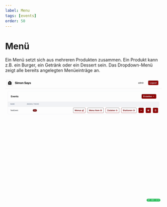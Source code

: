 ```yaml
---
label: Menu
tags: [events]
order: 50
---
```

# Menü

Ein Menü setzt sich aus mehreren Produkten zusammen. Ein Produkt kann z.B. ein Burger, ein Getränk oder ein Dessert sein. Das Dropdown-Menü zeigt alle bereits angelegten Menüeinträge an.

![Menü erstellen](assets/menu.gif)